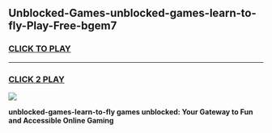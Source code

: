 
## Unblocked-Games-unblocked-games-learn-to-fly-Play-Free-bgem7
<h3>
<a href="https://premium76.site?title=unblocked-games-learn-to-fly&ref=23A">CLICK TO PLAY</a></h3>
<hr>

<h3>
<a href="https://premium76.site?title=unblocked-games-learn-to-fly&ref=23A">CLICK 2 PLAY</a>
  
</h3>

<a href="https://premium76.site?title=unblocked-games-learn-to-fly&ref=23A"><img src="https://clearcache.store/games.png"></a>


**unblocked-games-learn-to-fly games unblocked: Your Gateway to Fun and Accessible Online Gaming**
